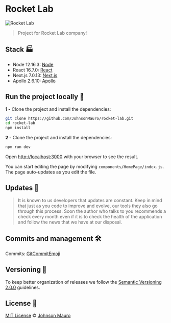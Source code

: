 # Rocket Lab

![Rocket Lab](https://media-exp1.licdn.com/dms/image/C510BAQFHAXcokHNLzg/company-logo_200_200/0?e=1598486400&v=beta&t=p3tjhshZTpexJLje8a71sMQP67F2ouXix5CW2H8tu2w)

> Project for Rocket Lab company!

## Stack 🏭

- Node 12.16.3: [Node](https://nodejs.org/en/)
- React 16.7.0: [React](https://reactjs.org/)
- Next.js 7.0.13: [Next.js](https://nestjs.com/)
- Apollo 2.6.10: [Apollo](https://www.apollographql.com/)

## Run the project locally 🔧

**1 -** Clone the project and install the dependencies:

```sh
git clone https://github.com/JohnsonMauro/rocket-lab.git
cd rocket-lab
npm install
```

**2 -** Clone the project and install the dependencies:

```sh
npm run dev
```

Open [http://localhost:3000](http://localhost:3000) with your browser to see the result.

You can start editing the page by modifying `components/HomePage/index.js`. The page auto-updates as you edit the file.

## Updates 🎨

> It is known to us developers that updates are constant. Keep in mind that just as you code to improve and evolve, our tools
> they also go through this process. Soon the author who talks to you recommends a check every month even if it is to check the health of the application and follow the news
> that we have at our disposal.

## Commits and management 🛠️

Commits: [GitCommitEmoji](https://gist.github.com/parmentf/035de27d6ed1dce0b36a)

## Versioning 📝

To keep better organization of releases we follow the [Semantic Versioning 2.0.0](http://semver.org/) guidelines.

## License 📝

[MIT License](https://opensource.org/licenses/MIT) © [Johnson Mauro](https://johnsonmauro.github.io/)
